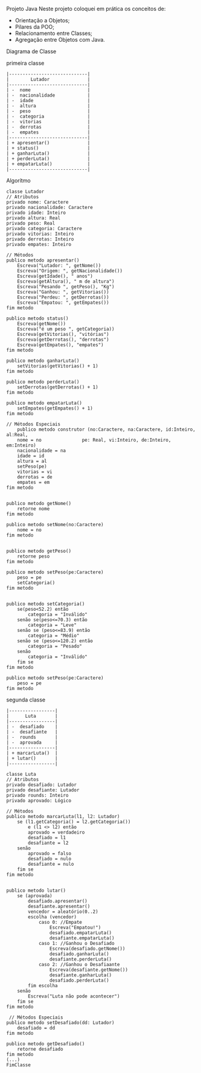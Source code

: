 Projeto Java
Neste projeto coloquei em prática os conceitos de:
- Orientação a Objetos;
- Pilares da POO;
- Relacionamento entre Classes;
- Agregação entre Objetos com Java.


Diagrama de Classe 

primeira classe

    |-----------------------------|
    |        Lutador              |
    |-----------------------------|
    | -  nome                     |
    | -  nacionalidade            |
    | -  idade                    |
    | -  altura                   |
    | -  peso                     |
    | -  categoria                |
    | -  vitorias                 |
    | -  derrotas                 |
    | -  empates                  |
    |-----------------------------|
    | + apresentar()              |
    | + status()                  |
    | + ganharLuta()              |
    | + perderLuta()              |
    | + empatarLuta()             |
    |-----------------------------|


Algorítmo

    classe Lutador
    // Atributos
    privado nome: Caractere
    privado nacionalidade: Caractere
    privado idade: Inteiro
    privado altura: Real
    privado peso: Real
    privado categoria: Caractere
    privado vitorias: Inteiro
    privado derrotas: Inteiro
    privado empates: Inteiro
    
    // Métodos
    publico metodo apresentar()
        Escreva("Lutador: ", getNome())
        Escreva("Origem: ", getNacionalidade())
        Escreva(getIdade(), " anos")
        Escreva(getAltura(), " m de altura")
        Escreva("Pesando ", getPeso(), "Kg")
        Escreva("Ganhou: ", getVitorias())
        Escreva("Perdeu: ", getDerrotas())
        Escreva("Empatou: ", getEmpates())
    fim metodo
    
    publico metodo status()
        Escreva(getNome())
        Escreva("é um peso ", getCategoria))
        Escreva(getVitorias(), "vitórias")
        Escreva(getDerrotas(), "derrotas")
        Escreva(getEmpates(), "empates")
    fim metodo
    
    publico metodo ganharLuta()
        setVitorias(getVitorias() + 1)
    fim metodo
    
    publico metodo perderLuta()
        setDerrotas(getDerrotas() + 1)
    fim metodo
    
    publico metodo empatarLuta()
        setEmpates(getEmpates() + 1)
    fim metodo
    
    // Métodos Especiais
        publico metodo construtor (no:Caractere, na:Caractere, id:Inteiro, al:Real,
        nome = no               pe: Real, vi:Inteiro, de:Inteiro, em:Inteiro)
        nacionalidade = na
        idade = id
        altura = al
        setPeso(pe)
        vitorias = vi
        derrotas = de
        empates = em
    fim metodo
    
    
    publico metodo getNome()
        retorne nome
    fim metodo
    
    publico metodo setNome(no:Caractere)
        nome = no
    fim metodo
    
    
    publico metodo getPeso()
        retorne peso
    fim metodo
    
    publico metodo setPeso(pe:Caractere)
        peso = pe
        setCategoria()
    fim metodo
    
    
    publico metodo setCategoria()
        se(peso<52.2) então
            categoria = "Inválido"
        senão se(peso<=70.3) então
            categoria = "Leve"
        senão se (peso<=83.9) então
            categoria = "Médio"
        senão se (peso<=120.2) então
            categoria = "Pesado"
        senão
            categoria = "Inválido"
        fim se
    fim metodo
    
    publico metodo setPeso(pe:Caractere)
        peso = pe
    fim metodo

segunda classe

    |-----------------|
    |      Luta       |
    |-----------------|
    | -  desafiado    |
    | -  desafiante   |
    | -  rounds       |
    | -  aprovada     |
    |-----------------|
    | + marcarLuta()  |
    | + lutar()       |
    |-----------------|

    classe Luta
    // Atributos
    privado desafiado: Lutador
    privado desafiante: Lutador
    privado rounds: Inteiro
    privado aprovado: Lógico
    
    // Métodos
    publico metodo marcarLuta(l1, l2: Lutador)
        se (l1.getCategoria() = l2.getCategoria())
            e (l1 <> l2) então
            aprovado = verdadeiro
            desafiado = l1
            desafiante = l2
        senão
            aprovado = falso
            desafiado = nulo
            desafiante = nulo
        fim se
    fim metodo
    
    
    publico metodo lutar()
        se (aprovada)
            desafiado.apresentar()
            desafiante.apresentar()
            vencedor = aleatório(0..2)
            escolha (vencedor)
                caso 0: //Empate
                    Escreva("Empatou!")
                    desafiado.empatarLuta()
                    desafiante.empatarLuta()
                caso 1: //Ganhou o Desafiado
                    Escreva(desafiado.getNome())
                    desafiado.ganharLuta()
                    desafiante.perderLuta()
                caso 2: //Ganhou o Desafiaante
                    Escreva(desafiante.getNome())
                    desafiante.ganharLuta()
                    desafiado.perderLuta()
            fim escolha 
        senão
            Escreva("Luta não pode acontecer")
        fim se
    fim metodo

     // Métodos Especiais
    publico metodo setDesafiado(dd: Lutador)
        desafiado = dd
    fim metodo
    
    publico metodo getDesafiado()
        retorne desafiado
    fim metodo
    (...)
    FimClasse
